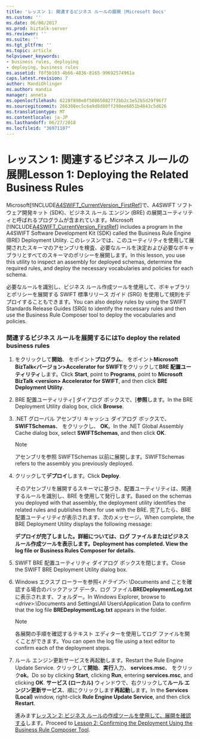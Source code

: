 ```yaml
---
title: 'レッスン 1: 関連するビジネス ルールの展開 |Microsoft Docs'
ms.custom: ''
ms.date: 06/08/2017
ms.prod: biztalk-server
ms.reviewer: ''
ms.suite: ''
ms.tgt_pltfrm: ''
ms.topic: article
helpviewer_keywords:
- business rules, deploying
- deploying, business rules
ms.assetid: f8f5b103-4b66-4836-8165-99692574961a
caps.latest.revision: 7
author: MandiOhlinger
ms.author: mandia
manager: anneta
ms.openlocfilehash: 6228f890e0f508650827f2bb2c3e52b5d29f96f7
ms.sourcegitcommit: 266308ec5c6a9d8d80ff298ee6051b4843c5d626
ms.translationtype: MT
ms.contentlocale: ja-JP
ms.lasthandoff: 06/27/2018
ms.locfileid: "36971107"
---
```

# <a name="lesson-1-deploying-the-related-business-rules"></a><span data-ttu-id="fbee1-102">レッスン 1: 関連するビジネス ルールの展開</span><span class="sxs-lookup"><span data-stu-id="fbee1-102">Lesson 1: Deploying the Related Business Rules</span></span>
<span data-ttu-id="fbee1-103">Microsoft[!INCLUDE[A4SWIFT_CurrentVersion_FirstRef](../../includes/a4swift-currentversion-firstref-md.md)]で、A4SWIFT ソフトウェア開発キット (SDK)、ビジネス ルール エンジン (BRE) の展開ユーティリティと呼ばれるプログラムが含まれています。</span><span class="sxs-lookup"><span data-stu-id="fbee1-103">Microsoft [!INCLUDE[A4SWIFT_CurrentVersion_FirstRef](../../includes/a4swift-currentversion-firstref-md.md)] includes a program in the A4SWIFT Software Development Kit (SDK) called the Business Rule Engine (BRE) Deployment Utility.</span></span> <span data-ttu-id="fbee1-104">このレッスンでは、このユーティリティを使用して展開されたスキーマのアセンブリを検査、必要なルールを決定および必要なボキャブラリとすべてのスキーマのポリシーを展開します。</span><span class="sxs-lookup"><span data-stu-id="fbee1-104">In this lesson, you use this utility to inspect an assembly for deployed schemas, determine the required rules, and deploy the necessary vocabularies and policies for each schema.</span></span>  
  
 <span data-ttu-id="fbee1-105">必要なルールを識別し、ビジネス ルール作成ツールを使用して、ボキャブラリとポリシーを展開する SWIFT 標準リリース ガイド (SRG) を使用して規則をデプロイすることもできます。</span><span class="sxs-lookup"><span data-stu-id="fbee1-105">You can also deploy rules by using the SWIFT Standards Release Guides (SRG) to identify the necessary rules and then use the Business Rule Composer tool to deploy the vocabularies and policies.</span></span>  
  
### <a name="to-deploy-the-related-business-rules"></a><span data-ttu-id="fbee1-106">関連するビジネス ルールを展開するには</span><span class="sxs-lookup"><span data-stu-id="fbee1-106">To deploy the related business rules</span></span>  
  
1. <span data-ttu-id="fbee1-107">をクリックして**開始**、 をポイント**プログラム**、 をポイント**Microsoft BizTalk\<バージョン\>Accelerator for SWIFT**をクリックして**BRE 配置ユーティリティ**します。</span><span class="sxs-lookup"><span data-stu-id="fbee1-107">Click **Start**, point to **Programs**, point to **Microsoft BizTalk \<version\> Accelerator for SWIFT**, and then click **BRE Deployment Utility**.</span></span>  
  
2. <span data-ttu-id="fbee1-108">BRE 配置ユーティリティ] ダイアログ ボックスで、[**参照**します。</span><span class="sxs-lookup"><span data-stu-id="fbee1-108">In the BRE Deployment Utility dialog box, click **Browse**.</span></span>  
  
3. <span data-ttu-id="fbee1-109">.NET グローバル アセンブリ キャッシュ ダイアログ ボックスで、 **SWIFTSchemas**、 をクリックし、 **OK**。</span><span class="sxs-lookup"><span data-stu-id="fbee1-109">In the .NET Global Assembly Cache dialog box, select **SWIFTSchemas**, and then click **OK**.</span></span>  
  
   > [!NOTE]
   >  <span data-ttu-id="fbee1-110">アセンブリを参照 SWIFTSchemas 以前に展開します。</span><span class="sxs-lookup"><span data-stu-id="fbee1-110">SWIFTSchemas refers to the assembly you previously deployed.</span></span>  
  
4. <span data-ttu-id="fbee1-111">クリックして**デプロイ**します。</span><span class="sxs-lookup"><span data-stu-id="fbee1-111">Click **Deploy**.</span></span>  
  
    <span data-ttu-id="fbee1-112">そのアセンブリを展開するスキーマに基づき、配置ユーティリティは、関連するルールを識別し、BRE を使用して発行します。</span><span class="sxs-lookup"><span data-stu-id="fbee1-112">Based on the schemas you deployed with that assembly, the deployment utility identifies the related rules and publishes them for use with the BRE.</span></span> <span data-ttu-id="fbee1-113">完了したら、BRE 配置ユーティリティが表示されます、次のメッセージ。</span><span class="sxs-lookup"><span data-stu-id="fbee1-113">When complete, the BRE Deployment Utility displays the following message:</span></span>  
  
    <span data-ttu-id="fbee1-114">**デプロイが完了しました。詳細については、ログ ファイルまたはビジネス ルール作成ツールを表示します。**</span><span class="sxs-lookup"><span data-stu-id="fbee1-114">**Deployment has completed. View the log file or Business Rules Composer for details.**</span></span>  
  
5. <span data-ttu-id="fbee1-115">SWIFT BRE 配置ユーティリティ ダイアログ ボックスを閉じます。</span><span class="sxs-lookup"><span data-stu-id="fbee1-115">Close the SWIFT BRE Deployment Utility dialog box.</span></span>  
  
6. <span data-ttu-id="fbee1-116">Windows エクスプ ローラーを参照\<*ドライブ*\>: \Documents and ことを確認する場合のバックアップ データ、ログ ファイル**BREDeploymentLog.txt**に表示されます、フォルダー。</span><span class="sxs-lookup"><span data-stu-id="fbee1-116">In Windows Explorer, browse to \<*drive*\>:\Documents and Settings\All Users\Application Data to confirm that the log file **BREDeploymentLog.txt** appears in the folder.</span></span>  
  
   > [!NOTE]
   >  <span data-ttu-id="fbee1-117">各展開の手順を確認するテキスト エディターを使用してログ ファイルを開くことができます。</span><span class="sxs-lookup"><span data-stu-id="fbee1-117">You can open the log file using a text editor to confirm each of the deployment steps.</span></span>  
  
7. <span data-ttu-id="fbee1-118">ルール エンジン更新サービスを再起動します。</span><span class="sxs-lookup"><span data-stu-id="fbee1-118">Restart the Rule Engine Update Service.</span></span> <span data-ttu-id="fbee1-119">クリックして**開始**、**実行**入力、 **services.msc**、 をクリック**ok**。</span><span class="sxs-lookup"><span data-stu-id="fbee1-119">Do so by clicking **Start**, clicking **Run**, entering **services.msc**, and clicking **OK**.</span></span> <span data-ttu-id="fbee1-120">**サービス (ローカル)** ウィンドウで、右クリックして**ルール エンジン更新サービス**、順にクリックします**再起動**します。</span><span class="sxs-lookup"><span data-stu-id="fbee1-120">In the **Services (Local)** window, right-click **Rule Engine Update Service**, and then click **Restart**.</span></span>  
  
   <span data-ttu-id="fbee1-121">進みます[レッスン 2: ビジネス ルールの作成ツールを使用して、展開を確認する](../../adapters-and-accelerators/accelerator-swift/lesson-2-confirming-the-deployment-using-the-business-rule-composer-tool.md)します。</span><span class="sxs-lookup"><span data-stu-id="fbee1-121">Proceed to [Lesson 2: Confirming the Deployment Using the Business Rule Composer Tool](../../adapters-and-accelerators/accelerator-swift/lesson-2-confirming-the-deployment-using-the-business-rule-composer-tool.md).</span></span>
